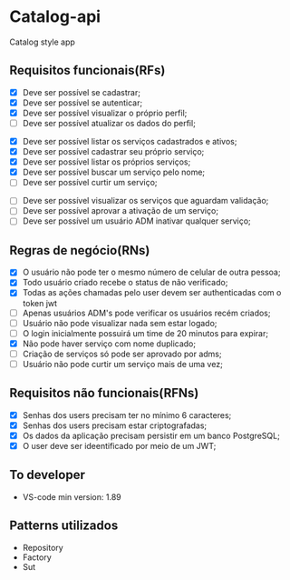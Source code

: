 # Catalog-api

Catalog style app

## Requisitos funcionais(RFs)
<!-- Tudo que o usuário poderá fazer em relação a ele -->
- [x] Deve ser possível se cadastrar;
- [x] Deve ser possível se autenticar;
- [x] Deve ser possível visualizar o próprio perfil;
- [ ] Deve ser possível atualizar os dados do perfil;

<!-- Tudo que o usuário poderá fazer com relação a serviços -->
- [x] Deve ser possível listar os serviços cadastrados e ativos;  
- [x] Deve ser possível cadastrar seu próprio serviço;
- [x] Deve ser possível listar os próprios serviços;
- [x] Deve ser possível buscar um serviço pelo nome;
- [ ] Deve ser possível curtir um serviço;

<!-- Tudo que um usuário ADM pode fazer -->
- [ ] Deve ser possível visualizar os serviços que aguardam validação;
- [ ] Deve ser possível aprovar a ativação de um serviço;
- [ ] Deve ser possível um usuário ADM inativar qualquer serviço;

## Regras de negócio(RNs)
<!-- Sempre associado ao requisito funcional -->
- [x] O usuário não pode ter o mesmo número de celular de outra pessoa;
- [x] Todo usuário criado recebe o status de não verificado;
- [x] Todas as ações chamadas pelo user devem ser authenticadas com o token jwt
- [ ] Apenas usuários ADM's pode verificar os usuários recém criados;
- [ ] Usuário não pode visualizar nada sem estar logado;
- [ ] O login inicialmente possuirá um time de 20 minutos para expirar;
- [x] Não pode haver serviço com nome duplicado;
- [ ] Criação de serviços só pode ser aprovado por adms;
- [ ] Usuário não pode curtir um serviço mais de uma vez;

## Requisitos não funcionais(RFNs)
<!-- não parte do cliente -->
- [x] Senhas dos users precisam ter no mínimo 6 caracteres;
- [x] Senhas dos users precisam estar criptografadas;
- [x] Os dados da aplicação precisam persistir em um banco PostgreSQL;
- [x] O user deve ser ideentificado por meio de um JWT;

## To developer
- VS-code min version: 1.89

## Patterns utilizados
- Repository
- Factory
- Sut